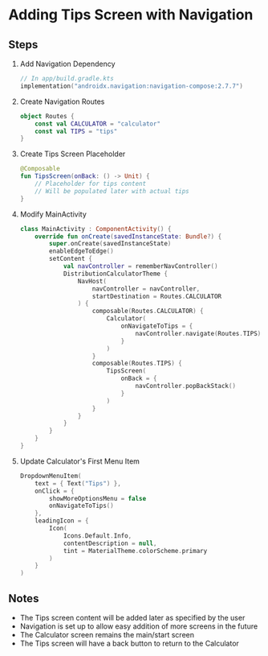 # Adding Tips Screen with Navigation

## Steps

1. Add Navigation Dependency
   ```kotlin
   // In app/build.gradle.kts
   implementation("androidx.navigation:navigation-compose:2.7.7")
   ```

2. Create Navigation Routes
   ```kotlin
   object Routes {
       const val CALCULATOR = "calculator"
       const val TIPS = "tips"
   }
   ```

3. Create Tips Screen Placeholder
   ```kotlin
   @Composable
   fun TipsScreen(onBack: () -> Unit) {
       // Placeholder for tips content
       // Will be populated later with actual tips
   }
   ```

4. Modify MainActivity
   ```kotlin
   class MainActivity : ComponentActivity() {
       override fun onCreate(savedInstanceState: Bundle?) {
           super.onCreate(savedInstanceState)
           enableEdgeToEdge()
           setContent {
               val navController = rememberNavController()
               DistributionCalculatorTheme {
                   NavHost(
                       navController = navController,
                       startDestination = Routes.CALCULATOR
                   ) {
                       composable(Routes.CALCULATOR) {
                           Calculator(
                               onNavigateToTips = {
                                   navController.navigate(Routes.TIPS)
                               }
                           )
                       }
                       composable(Routes.TIPS) {
                           TipsScreen(
                               onBack = {
                                   navController.popBackStack()
                               }
                           )
                       }
                   }
               }
           }
       }
   }
   ```

5. Update Calculator's First Menu Item
   ```kotlin
   DropdownMenuItem(
       text = { Text("Tips") },
       onClick = {
           showMoreOptionsMenu = false
           onNavigateToTips()
       },
       leadingIcon = {
           Icon(
               Icons.Default.Info,
               contentDescription = null,
               tint = MaterialTheme.colorScheme.primary
           )
       }
   )
   ```

## Notes
- The Tips screen content will be added later as specified by the user
- Navigation is set up to allow easy addition of more screens in the future
- The Calculator screen remains the main/start screen
- The Tips screen will have a back button to return to the Calculator
